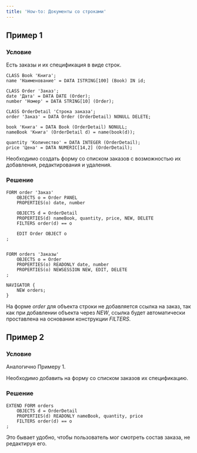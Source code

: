 ```yaml
---
title: 'How-to: Документы со строками'
---
```


## Пример 1

### Условие

Есть заказы и их спецификация в виде строк.

```lsf
CLASS Book 'Книга';
name 'Наименование' = DATA ISTRING[100] (Book) IN id;

CLASS Order 'Заказ';
date 'Дата' = DATA DATE (Order);
number 'Номер' = DATA STRING[10] (Order);

CLASS OrderDetail 'Строка заказа';
order 'Заказ' = DATA Order (OrderDetail) NONULL DELETE;

book 'Книга' = DATA Book (OrderDetail) NONULL;
nameBook 'Книга' (OrderDetail d) = name(book(d));

quantity 'Количество' = DATA INTEGER (OrderDetail);
price 'Цена' = DATA NUMERIC[14,2] (OrderDetail);
```

Необходимо создать форму со списком заказов с возможностью их добавления, редактирования и удаления.

### Решение

```lsf
FORM order 'Заказ'
    OBJECTS o = Order PANEL
    PROPERTIES(o) date, number

    OBJECTS d = OrderDetail
    PROPERTIES(d) nameBook, quantity, price, NEW, DELETE
    FILTERS order(d) == o

    EDIT Order OBJECT o
;


FORM orders 'Заказы'
    OBJECTS o = Order
    PROPERTIES(o) READONLY date, number
    PROPERTIES(o) NEWSESSION NEW, EDIT, DELETE
;

NAVIGATOR {
    NEW orders;
}
```

На форме *order* для объекта строки не добавляется ссылка на заказ, так как при добавлении объекта через *NEW*, ссылка будет автоматически проставлена на основании конструкции *FILTERS*.

## Пример 2

### Условие

Аналогично Примеру 1.

Необходимо добавить на форму со списком заказов их спецификацию.

### Решение

```lsf
EXTEND FORM orders
    OBJECTS d = OrderDetail
    PROPERTIES(d) READONLY nameBook, quantity, price
    FILTERS order(d) == o
;
```

Это бывает удобно, чтобы пользователь мог смотреть состав заказа, не редактируя его.

 
